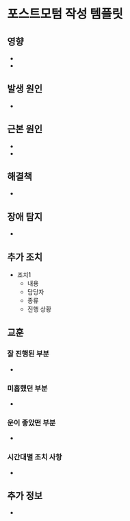 # 포스트모텀 작성 템플릿

## 영향

-
-

## 발생 원인

-

## 근본 원인

-
-

## 해결책

-

## 장애 탐지

-

## 추가 조치

- 조치1
  - 내용
  - 담당자
  - 종류
  - 진행 상황

## 교훈

### 잘 진행된 부분

-

### 미흡했던 부분

-

### 운이 좋았떤 부분

-

### 시간대별 조치 사항

-

## 추가 정보

-
